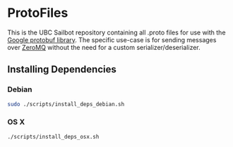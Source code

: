 # ProtoFiles
This is the UBC Sailbot repository containing all .proto files for use with the [Google protobuf library](https://github.com/google/protobuf).
The specific use-case is for sending messages over [ZeroMQ](https://github.com/zeromq) without the need for a custom serializer/deserializer.

## Installing Dependencies
### Debian
```bash
sudo ./scripts/install_deps_debian.sh
```

### OS X
```bash
./scripts/install_deps_osx.sh
```
